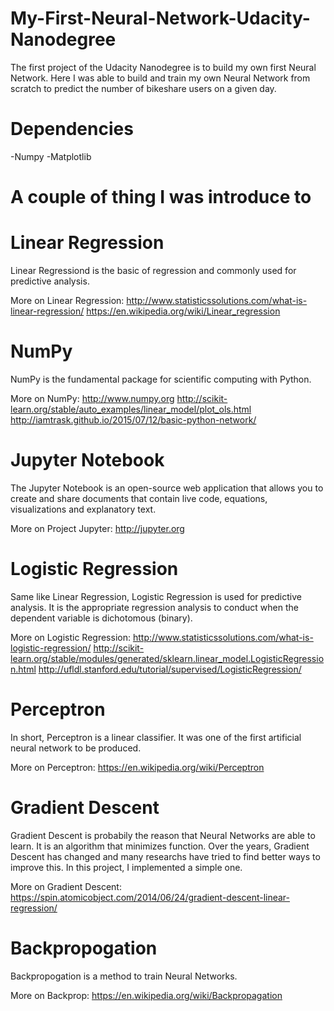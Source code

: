 # My-First-Neural-Network-Udacity-Nanodegree

The first project of the Udacity Nanodegree is to build my own first Neural Network. Here I was able to build and train my own Neural 
Network from scratch to predict the number of bikeshare users on a given day.

# Dependencies

-Numpy
-Matplotlib

# A couple of thing I was introduce to

# Linear Regression

Linear Regressiond is the basic of regression and commonly used for predictive analysis.

More on Linear Regression:
http://www.statisticssolutions.com/what-is-linear-regression/
https://en.wikipedia.org/wiki/Linear_regression

# NumPy

NumPy is the fundamental package for scientific computing with Python.

More on NumPy:
http://www.numpy.org
http://scikit-learn.org/stable/auto_examples/linear_model/plot_ols.html
http://iamtrask.github.io/2015/07/12/basic-python-network/

# Jupyter Notebook

The Jupyter Notebook is an open-source web application that allows you to create and share documents that contain live code, equations, 
visualizations and explanatory text.

More on Project Jupyter:
http://jupyter.org

# Logistic Regression

Same like Linear Regression, Logistic Regression is used for predictive analysis. It is the appropriate regression analysis to conduct 
when  the dependent variable is dichotomous (binary).

More on Logistic Regression:
http://www.statisticssolutions.com/what-is-logistic-regression/
http://scikit-learn.org/stable/modules/generated/sklearn.linear_model.LogisticRegression.html
http://ufldl.stanford.edu/tutorial/supervised/LogisticRegression/

# Perceptron

In short, Perceptron is a linear classifier. It was one of the first artificial neural network to be produced.

More on Perceptron:
https://en.wikipedia.org/wiki/Perceptron

# Gradient Descent

Gradient Descent is probabily the reason that Neural Networks are able to learn. It is an algorithm that minimizes function. Over the
years, Gradient Descent has changed and many researchs have tried to find better ways to improve this. In this project, I implemented 
a simple one.

More on Gradient Descent:
https://spin.atomicobject.com/2014/06/24/gradient-descent-linear-regression/

# Backpropogation

Backpropogation is a method to train Neural Networks. 

More on Backprop:
https://en.wikipedia.org/wiki/Backpropagation


